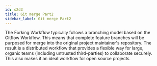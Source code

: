 ```yaml
---
id: s2d3
title: Git merge Part2
sidebar_label: Git merge Part2
---
```


The Forking Workflow typically follows a branching model based on the Gitflow Workflow.
This means that complete feature branches will be purposed for merge into the original project maintainer's repository.
The result is a distributed workflow that provides a flexible way for large, organic teams (including untrusted third-parties) to collaborate securely. This also makes it an ideal workflow for open source projects.
